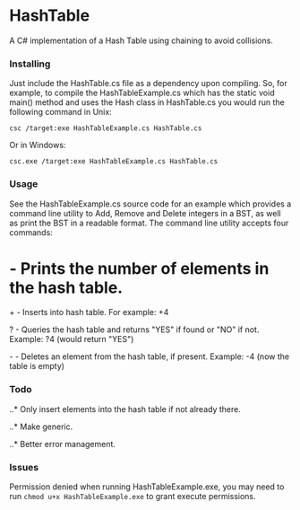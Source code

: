 # HashTable
A C# implementation of a Hash Table using chaining to avoid collisions.

### Installing
Just include the HashTable.cs file as a dependency upon compiling. So, for example, to compile the HashTableExample.cs which has the static void main() method and uses the Hash class in HashTable.cs you would run the following command in Unix:
```
csc /target:exe HashTableExample.cs HashTable.cs
```
Or in Windows:
```
csc.exe /target:exe HashTableExample.cs HashTable.cs
```
### Usage
See the HashTableExample.cs source code for an example which provides a command line utility to Add, Remove and Delete integers in a BST, as well as print the BST in a readable format. The command line utility accepts four commands:

# - Prints the number of elements in the hash table.

+<int> - Inserts <int> into hash table. For example: +4 
  
?<int> - Queries the hash table and returns "YES" if found or "NO" if not. Example: ?4 (would return "YES")
  
-<int> - Deletes an element from the hash table, if present. Example: -4 (now the table is empty)

### Todo
..* Only insert elements into the hash table if not already there.

..* Make generic.

..* Better error management.

### Issues
Permission denied when running HashTableExample.exe, you may need to run `chmod u+x HashTableExample.exe` to grant execute permissions.

